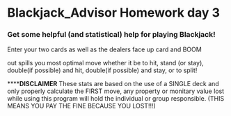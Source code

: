 # Blackjack_Advisor Homework day 3

### Get some helpful (and statistical) help for playing **Blackjack**!

Enter your two cards as well as the dealers face up card and BOOM

out spills you most optimal move whether it be to hit, stand (or stay), double(if possible) and hit, double(if possible)
and stay, or to split!

************************************************************************DISCLAIMER********************************************************************
These stats are based on the use of a SINGLE deck and only properly calculate the FIRST move,
any property or monitary value lost while using this program will hold the individual or group
responsible. (THIS MEANS YOU PAY THE FINE BECAUSE YOU LOST!!!)


